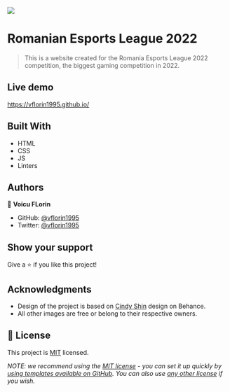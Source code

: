 ![](https://img.shields.io/badge/Microverse-blueviolet)

# Romanian Esports League 2022

> This is a website created for the Romania Esports League 2022 competition, the biggest gaming competition in 2022.

## Live demo

https://vflorin1995.github.io/

## Built With

- HTML
- CSS
- JS
- Linters

## Authors

👤 **Voicu FLorin**

- GitHub: [@vflorin1995](https://github.com/vflorin1995)
- Twitter: [@vflorin1995](https://twitter.com/vflorin1995)

## Show your support

Give a ⭐️ if you like this project!

## Acknowledgments

- Design of the project is based on [Cindy Shin](https://www.behance.net/gallery/29845175/CC-Global-Summit-2015) design on Behance.
- All other images are free or belong to their respective owners.

## 📝 License

This project is [MIT](./LICENSE) licensed.

_NOTE: we recommend using the [MIT license](https://choosealicense.com/licenses/mit/) - you can set it up quickly by [using templates available on GitHub](https://docs.github.com/en/communities/setting-up-your-project-for-healthy-contributions/adding-a-license-to-a-repository). You can also use [any other license](https://choosealicense.com/licenses/) if you wish._
